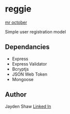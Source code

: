 # reggie
[mr october](https://drawntomlb.com/post/64402208072/36-years-ago-today-mr-october-was-born "Mr October")

Simple user registration model

## Dependancies
* Express 
* Express Validator
* Bcryptjs
* JSON Web Token
* Mongoose

## Author 
Jayden Shaw 
[Linked In](https://www.linkedin.com/in/jayden-shaw)
